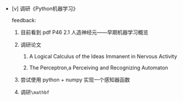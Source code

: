 * [v] 调研《Python机器学习》

    feedback:

    1. 目前看到 pdf P46 2.1 人造神经元——早期机器学习概览

    2. 调研论文

        1. A Logical Calculus of the Ideas Immanent in Nervous Activity

        2. The Perceptron,a Perceiving and Recognizing Automaton

    3. 尝试使用 python + numpy 实现一个感知器函数

    4. 调研`\mathbf`